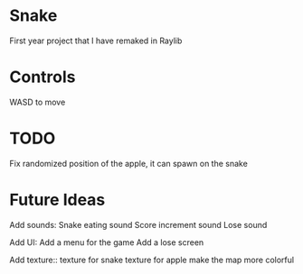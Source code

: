 # Snake
First year project that I have remaked in Raylib

# Controls
WASD to move

# TODO
Fix randomized position of the apple, it can spawn on the snake

# Future Ideas
Add sounds:
Snake eating sound
Score increment sound
Lose sound

Add UI:
Add a menu for the game
Add a lose screen

Add texture::
texture for snake
texture for apple
make the map more colorful
